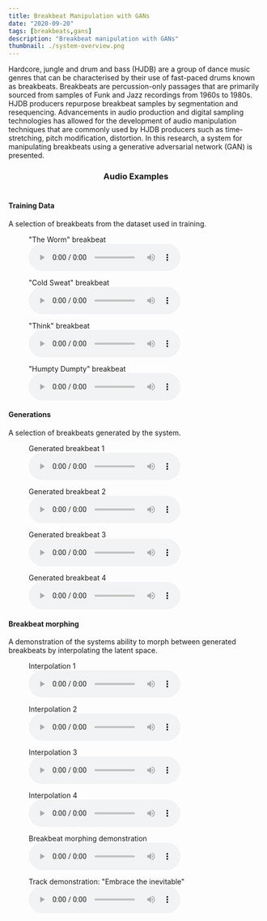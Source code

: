 ```yaml
---
title: Breakbeat Manipulation with GANs
date: "2020-09-20"
tags: [breakbeats,gans]
description: "Breakbeat manipulation with GANs"
thumbnail: ./system-overview.png
---
```




Hardcore, jungle and drum and bass (HJDB) are a group of dance music genres that can be characterised by their use of fast-paced drums known as breakbeats. Breakbeats are percussion-only passages that are primarily sourced from samples of Funk and Jazz recordings from 1960s to 1980s. HJDB producers repurpose breakbeat samples by segmentation and resequencing. Advancements in audio production and digital sampling technologies has allowed for the development of audio manipulation techniques that are commonly used by HJDB producers such as time-stretching, pitch modification, distortion. In this research, a system for manipulating breakbeats using a generative adversarial network (GAN) is presented. 




<center><h3>Audio Examples</h3></center>

# <center>

#### Training Data
A selection of breakbeats from the dataset used in training.

<figure>
    <figcaption>"The Worm" breakbeat</figcaption>
    <audio controls
		src="./audio/worm.wav">
	</audio>
</figure>

<figure>
    <figcaption>"Cold Sweat" breakbeat</figcaption>
    <audio controls
		src="./audio/coldsweat.wav">
	</audio>
</figure>

<figure>
    <figcaption>"Think" breakbeat</figcaption>
    <audio controls
		src="./audio/think.wav">
	</audio>
</figure>

<figure>
    <figcaption>"Humpty Dumpty" breakbeat</figcaption>
    <audio controls
		src="./audio/humptydumpty.wav">
	</audio>
</figure>

#### Generations
A selection of breakbeats generated by the system.
<figure>
    <figcaption>Generated breakbeat 1</figcaption>
    <audio controls
		src="./audio/g-break1.wav">
	</audio>
</figure>

<figure>
    <figcaption>Generated breakbeat 2</figcaption>
    <audio controls
		src="./audio/g-break2.wav">
	</audio>
</figure>

<figure>
    <figcaption>Generated breakbeat 3</figcaption>
    <audio controls
		src="./audio/g-break3.wav">
	</audio>
</figure>

<figure>
    <figcaption>Generated breakbeat 4</figcaption>
    <audio controls
		src="./audio/g-break4.wav">
	</audio>
</figure>

#### Breakbeat morphing
A demonstration of the systems ability to morph between generated breakbeats by interpolating the latent space.

 
<figure>
    <figcaption>Interpolation 1</figcaption>
    <audio controls
		src="./audio/interp1.wav">
	</audio>
</figure>

<figure>
    <figcaption>Interpolation 2</figcaption>
    <audio controls
		src="./audio/interp2.wav">
	</audio>
</figure>

<figure>
    <figcaption>Interpolation 3</figcaption>
    <audio controls
		src="./audio/interp3.wav">
	</audio>
</figure>

<figure>
    <figcaption>Interpolation 4</figcaption>
    <audio controls
		src="./audio/interp4.wav">
	</audio>
</figure>

 
<figure>
    <figcaption>Breakbeat morphing demonstration</figcaption>
    <audio controls
		src="./audio/break-morphing1.wav">

	</audio>
</figure>

<figure>
    <figcaption>Track demonstration: "Embrace the inevitable"</figcaption>
    <audio controls
		src="./audio/break-morphing2.wav">
	</audio>
</figure>




